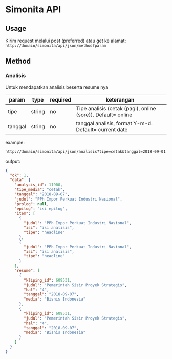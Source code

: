 # Simonita API

## Usage
Kirim request melalui post (preferred) atau get ke alamat: `http://domain/simonita/api/json/method?param`

## Method

### Analisis
Untuk mendapatkan analisis beserta resume nya


| param | type | required | keterangan |
|---|---|---|---|
|tipe   |string   | no   | Tipe analisis (cetak (pagi), online (sore)). Default= online   |
|tanggal   |string   | no   | tanggal analisis, format Y-m-d. Default= current date   |

example:

`http://domain/simonita/api/json/analisis?tipe=cetak&tanggal=2018-09-01`

output:
```json
{
  "ok": 1,
  "data": {
    "analysis_id": 11900,
    "tipe_media": "cetak",
    "tanggal": "2018-09-07",
    "judul": "PPh Impor Perkuat Industri Nasional",
    "prolog": null,
    "epilog": "isi epilog",
    "item": [
      {
        "judul": "PPh Impor Perkuat Industri Nasional",
        "isi": "isi analisis",
        "tipe": "headline"
      },
      {
        "judul": "PPh Impor Perkuat Industri Nasional",
        "isi": "isi analisis",
        "tipe": "headline"
      }
    ],
    "resume": [
      {
        "kliping_id": 609531,
        "judul": "Pemerintah Sisir Proyek Strategis",
        "hal": "4",
        "tanggal": "2018-09-07",
        "media": "Bisnis Indonesia"
      },
      {
        "kliping_id": 609531,
        "judul": "Pemerintah Sisir Proyek Strategis",
        "hal": "4",
        "tanggal": "2018-09-07",
        "media": "Bisnis Indonesia"
      }
    ]
  }
}
```
